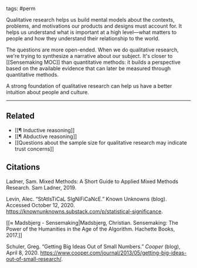 tags: #perm 

Qualitative research helps us build mental models about the contexts, problems, and motivations our products and designs must account for. It helps us understand what is important at a high level—what matters to people and how they understand their relationship to the world. 

The questions are more open-ended. When we do qualitative research, we're trying to synthesize a narrative about our subject. It's closer to [[Sensemaking MOC]] than quantitative methods: it builds a perspective based on the available evidence that can later be measured through quantitative methods.

A strong foundation of qualitative research can help us have a better intuition about people and culture. 

---
## Related
- [[¶ Inductive reasoning]]
- [[¶ Abductive reasoning]]
- [[Questions about the sample size for qualitative research may indicate trust concerns]]

## Citations
Ladner, Sam. Mixed Methods: A Short Guide to Applied Mixed Methods Research. Sam Ladner, 2019.

Levin, Alec. “StAtIsTiCaL SIgNiFiCaNcE.” Known Unknowns (blog). Accessed October 12, 2020. https://knownunknowns.substack.com/p/statistical-significance.

[[≈ Madsbjerg - Sensemaking|Madsbjerg, Christian. Sensemaking: The Power of the Humanities in the Age of the Algorithm. Hachette Books, 2017.]]

Schuler, Greg. “Getting Big Ideas Out of Small Numbers.” *Cooper* (blog), April 8, 2020. https://www.cooper.com/journal/2013/05/getting-big-ideas-out-of-small-research/.
